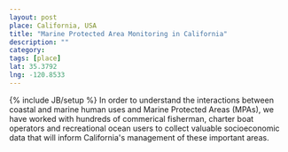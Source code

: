 ```yaml
---
layout: post
place: California, USA
title: "Marine Protected Area Monitoring in California"
description: ""
category: 
tags: [place]
lat: 35.3792
lng: -120.8533
---
```

{% include JB/setup %}
In order to understand the interactions between coastal and marine human uses and Marine Protected Areas (MPAs), we have worked with hundreds of commerical fisherman, charter boat operators and recreational ocean users to collect valuable socioeconomic data that will inform California's management of these important areas. 
